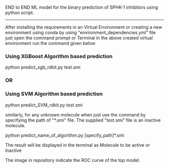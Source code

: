END to END ML model for the binary prediction of SPHK-1 inhibitors using python script. 

*****

After installing the requirements in an Virtual Environment
or creating a new environment using conda by using "environment_dependencies.yml" file
just open the command prompt or Terminal in the above created virtual environment
run the command given below
### Using XGBoost Algorithm based prediction
python predict_xgb_rdkit.py test.smi

### OR 
### Using SVM Algorithm based prediction
python predict_SVM_rdkit.py test.smi

similarly, for any unknown molecule when just use the command by specifying the path
of "*.smi" file.
The supplied "test.smi" file is an inactive molecule.

python predict_name_of_algorithm.py [specify_path]*.smi


The result will be displayed in the terminal as Molecule to be active or Inactive

The image in repository indicate the ROC curve of the top model.




 
